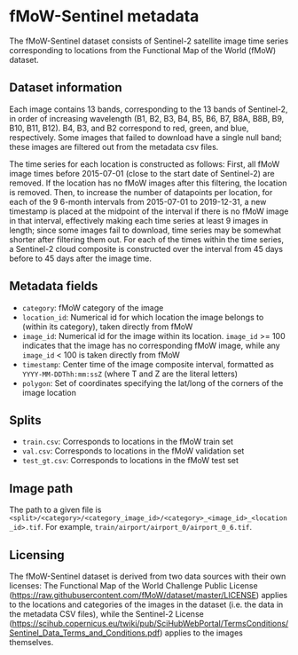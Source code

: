 # fMoW-Sentinel metadata

The fMoW-Sentinel dataset consists of Sentinel-2 satellite image time series corresponding to locations from the Functional Map of the World (fMoW) dataset.   

## Dataset information
Each image contains 13 bands, corresponding to the 13 bands of Sentinel-2, in order of increasing wavelength (B1, B2, B3, B4, B5, B6, B7, B8A, B8B, B9, B10, B11, B12). B4, B3, and B2 correspond to red, green, and blue, respectively. Some images that failed to download have a single null band; these images are filtered out from the metadata csv files.  

The time series for each location is constructed as follows: First, all fMoW image times before 2015-07-01 (close to the start date of Sentinel-2) are removed. If the location has no fMoW images after this filtering, the location is removed. Then, to increase the number of datapoints per location, for each of the 9 6-month intervals from 2015-07-01 to 2019-12-31, a new timestamp is placed at the midpoint of the interval if there is no fMoW image in that interval, effectively making each time series at least 9 images in length; since some images fail to download, time series may be somewhat shorter after filtering them out. For each of the times within the time series, a Sentinel-2 cloud composite is constructed over the interval from 45 days before to 45 days after the image time.

## Metadata fields
- `category`: fMoW category of the image
- `location_id`: Numerical id for which location the image belongs to (within its category), taken directly from fMoW
- `image_id`: Numerical id for the image within its location. `image_id` >= 100 indicates that the image has no corresponding fMoW image, while any `image_id` < 100 is taken directly from fMoW
- `timestamp`: Center time of the image composite interval, formatted as `YYYY-MM-DDThh:mm:ssZ` (where T and Z are the literal letters)
- `polygon`: Set of coordinates specifying the lat/long of the corners of the image location

## Splits
- `train.csv`: Corresponds to locations in the fMoW train set
- `val.csv`: Corresponds to locations in the fMoW validation set
- `test_gt.csv`: Corresponds to locations in the fMoW test set

## Image path
The path to a given file is `<split>/<category>/<category_image_id>/<category>_<image_id>_<location_id>.tif`. For example, `train/airport/airport_0/airport_0_6.tif`.

## Licensing
The fMoW-Sentinel dataset is derived from two data sources with their own licenses: The Functional Map of the World Challenge Public License (https://raw.githubusercontent.com/fMoW/dataset/master/LICENSE) applies to the locations and categories of the images in the dataset (i.e. the data in the metadata CSV files), while the Sentinel-2 License (https://scihub.copernicus.eu/twiki/pub/SciHubWebPortal/TermsConditions/Sentinel_Data_Terms_and_Conditions.pdf) applies to the images themselves.